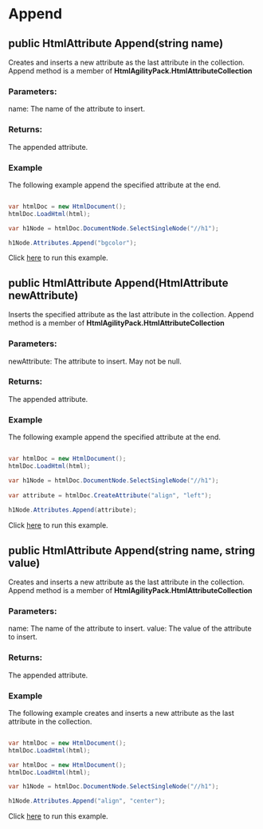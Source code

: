 # Append

## public HtmlAttribute Append(string name)

Creates and inserts a new attribute as the last attribute in the collection. Append method is a member of **HtmlAgilityPack.HtmlAttributeCollection**

### Parameters:

name: The name of the attribute to insert.

### Returns:

The appended attribute.

### Example

The following example append the specified attribute at the end.

```csharp

var htmlDoc = new HtmlDocument();
htmlDoc.LoadHtml(html);

var h1Node = htmlDoc.DocumentNode.SelectSingleNode("//h1");

h1Node.Attributes.Append("bgcolor");

```

Click [here](https://dotnetfiddle.net/dHQrso) to run this example.

## public HtmlAttribute Append(HtmlAttribute newAttribute)

Inserts the specified attribute as the last attribute in the collection. Append method is a member of **HtmlAgilityPack.HtmlAttributeCollection**

### Parameters:

newAttribute: The attribute to insert. May not be null.

### Returns:

The appended attribute.

### Example

The following example append the specified attribute at the end.

```csharp

var htmlDoc = new HtmlDocument();
htmlDoc.LoadHtml(html);

var h1Node = htmlDoc.DocumentNode.SelectSingleNode("//h1");
		
var attribute = htmlDoc.CreateAttribute("align", "left");
		
h1Node.Attributes.Append(attribute);

```

Click [here](https://dotnetfiddle.net/1DHAC3) to run this example.

## public HtmlAttribute Append(string name, string value)

Creates and inserts a new attribute as the last attribute in the collection. Append method is a member of **HtmlAgilityPack.HtmlAttributeCollection**

### Parameters:

name: The name of the attribute to insert.
value: The value of the attribute to insert.

### Returns:

The appended attribute.

### Example

The following example creates and inserts a new attribute as the last attribute in the collection.

```csharp

var htmlDoc = new HtmlDocument();
htmlDoc.LoadHtml(html);

var htmlDoc = new HtmlDocument();
htmlDoc.LoadHtml(html);

var h1Node = htmlDoc.DocumentNode.SelectSingleNode("//h1");

h1Node.Attributes.Append("align", "center");

```

Click [here](https://dotnetfiddle.net/TGpHhN) to run this example.
